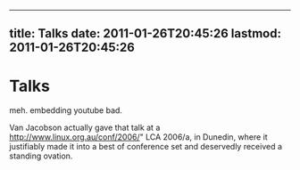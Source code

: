 
---
title: Talks
date: 2011-01-26T20:45:26
lastmod: 2011-01-26T20:45:26
---
Talks
=====

meh. embedding youtube bad.

Van Jacobson actually gave that talk at a
http://www.linux.org.au/conf/2006/" LCA 2006/a, in Dunedin, where it
justifiably made it into a best of conference set and deservedly
received a standing ovation.
